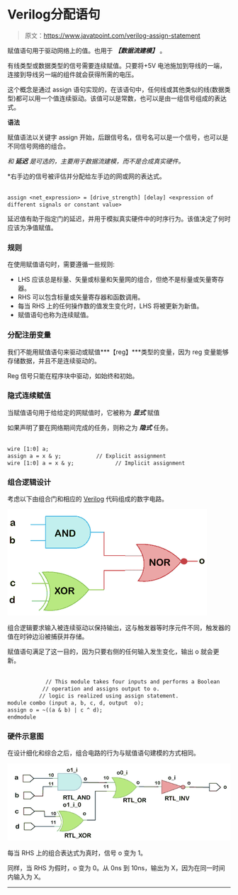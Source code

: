 # Verilog分配语句

> 原文：<https://www.javatpoint.com/verilog-assign-statement>

赋值语句用于驱动网络上的值。也用于 ***【数据流建模】*** 。

有线类型或数据类型的信号需要连续赋值。只要将+5V 电池施加到导线的一端，连接到导线另一端的组件就会获得所需的电压。

这个概念是通过 assign 语句实现的，在该语句中，任何线或其他类似的线(数据类型)都可以用一个值连续驱动。该值可以是常数，也可以是由一组信号组成的表达式。

**语法**

赋值语法以关键字 assign 开始，后跟信号名，信号名可以是一个信号，也可以是不同信号网络的组合。

*和 ***延迟*** 是可选的，主要用于数据流建模，而不是合成真实硬件。*

 *右手边的信号被评估并分配给左手边的网或网的表达式。

```

assign <net_expression> = [drive_strength] [delay] <expression of different signals or constant value>

```

延迟值有助于指定门的延迟，并用于模拟真实硬件中的时序行为。该值决定了何时应该为净值赋值。

### 规则

在使用赋值语句时，需要遵循一些规则:

*   LHS 应该总是标量、矢量或标量和矢量网的组合，但绝不是标量或矢量寄存器。
*   RHS 可以包含标量或矢量寄存器和函数调用。
*   每当 RHS 上的任何操作数的值发生变化时，LHS 将被更新为新值。
*   赋值语句也称为连续赋值。

### 分配注册变量

我们不能用赋值语句来驱动或赋值***【reg】***类型的变量，因为 reg 变量能够存储数据，并且不是连续驱动的。

Reg 信号只能在程序块中驱动，如始终和初始。

### 隐式连续赋值

当赋值语句用于给给定的网赋值时，它被称为 ***显式*** 赋值

如果声明了要在网络期间完成的任务，则称之为 ***隐式*** 任务。

```

wire [1:0] a;
assign a = x & y; 			// Explicit assignment
wire [1:0] a = x & y; 	          // Implicit assignment

```

### 组合逻辑设计

考虑以下由组合门和相应的 [Verilog](https://www.javatpoint.com/verilog) 代码组成的数字电路。

![Verilog assign Statement](img/be38b54cfb9cd676d164ec5e376e9d04.png)

组合逻辑要求输入被连续驱动以保持输出，这与触发器等时序元件不同，触发器的值在时钟边沿被捕获并存储。

赋值语句满足了这一目的，因为只要右侧的任何输入发生变化，输出 o 就会更新。

```

            // This module takes four inputs and performs a Boolean
           // operation and assigns output to o.
          // logic is realized using assign statement.
module combo (input a, b, c, d, output  o);
assign o = ~((a & b) | c ^ d);
endmodule

```

### 硬件示意图

在设计细化和综合之后，组合电路的行为与赋值语句建模的方式相同。

![Verilog assign Statement](img/036733624efca7ee8f6adece6cb5bc20.png)

每当 RHS 上的组合表达式为真时，信号 o 变为 1。

同样，当 RHS 为假时，o 变为 0。从 0ns 到 10ns，输出为 X，因为在同一时间内输入为 X。

* * **